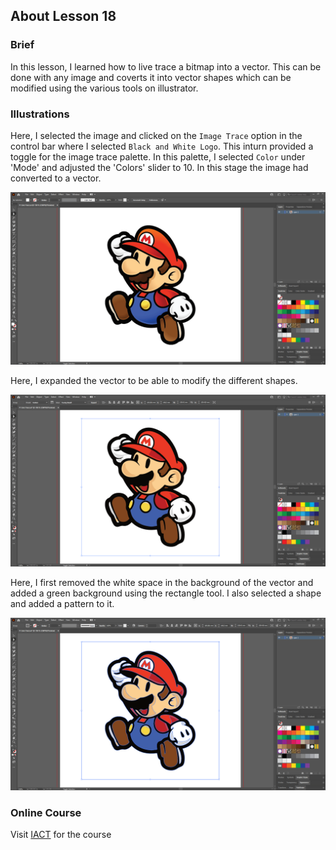 ## About Lesson 18

### Brief
In this lesson, I learned how to live trace a bitmap into a vector. This can be done with any image and coverts it into vector shapes which can be modified using the various tools on illustrator.

### Illustrations

Here, I selected the image and clicked on the ```Image Trace``` option in the control bar where I selected ```Black and White Logo```. This inturn provided a toggle for the image trace palette. In this palette, I selected ```Color``` under 'Mode' and adjusted the 'Colors' slider to 10. In this stage the image had converted to a vector.

![Illustration Example](../assets/images/lesson-18/illustration-01.gif)

Here, I expanded the vector to be able to modify the different shapes.

![Illustration Example](../assets/images/lesson-18/illustration-02.gif)

Here, I first removed the white space in the background of the vector and added a green background using the rectangle tool. I also selected a shape and added a pattern to it. 

![Illustration Example](../assets/images/lesson-18/illustration-03.gif)

### Online Course
Visit [IACT](https://iact.ie) for the course